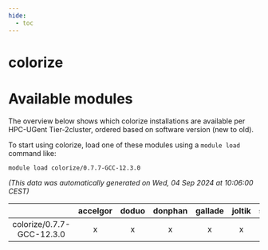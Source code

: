 ```yaml
---
hide:
  - toc
---
```


colorize
========

# Available modules


The overview below shows which colorize installations are available per HPC-UGent Tier-2cluster, ordered based on software version (new to old).

To start using colorize, load one of these modules using a `module load` command like:

```shell
module load colorize/0.7.7-GCC-12.3.0
```

*(This data was automatically generated on Wed, 04 Sep 2024 at 10:06:00 CEST)*  

| |accelgor|doduo|donphan|gallade|joltik|shinx|skitty|
| :---: | :---: | :---: | :---: | :---: | :---: | :---: | :---: |
|colorize/0.7.7-GCC-12.3.0|x|x|x|x|x|x|x|
